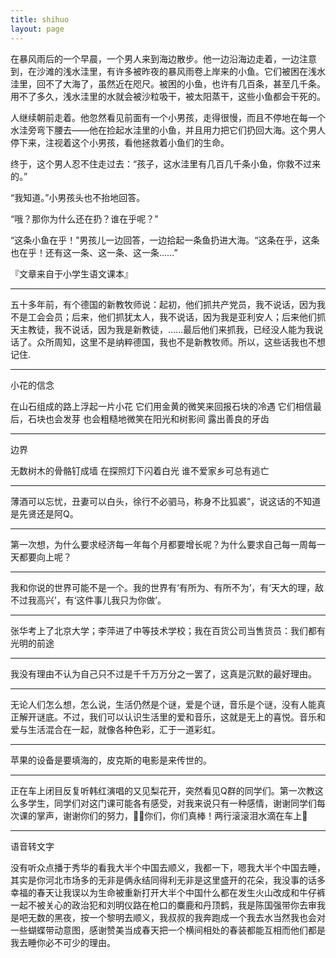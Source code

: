 ```yaml
---
title: shihuo
layout: page
---
```


在暴风雨后的一个早晨，一个男人来到海边散步。他一边沿海边走着，一边注意到，在沙滩的浅水洼里，有许多被昨夜的暴风雨卷上岸来的小鱼。它们被困在浅水洼里，回不了大海了，虽然近在咫尺。被困的小鱼，也许有几百条，甚至几千条。用不了多久，浅水洼里的水就会被沙粒吸干，被太阳蒸干，这些小鱼都会干死的。

人继续朝前走着。他忽然看见前面有一个小男孩，走得很慢，而且不停地在每一个水洼旁弯下腰去——他在捡起水洼里的小鱼，并且用力把它们扔回大海。这个男人停下来，注视着这个小男孩，看他拯救着小鱼们的生命。

终于，这个男人忍不住走过去：“孩子，这水洼里有几百几千条小鱼，你救不过来的。”

“我知道。”小男孩头也不抬地回答。

“哦？那你为什么还在扔？谁在乎呢？”

“这条小鱼在乎！”男孩儿一边回答，一边拾起一条鱼扔进大海。“这条在乎，这条也在乎！还有这一条、这一条、这一条……”

『文章来自于小学生语文课本』

***

五十多年前，有个德国的新教牧师说：起初，他们抓共产党员，我不说话，因为我不是工会会员；后来，他们抓犹太人，我不说话，因为我是亚利安人；后来他们抓天主教徒，我不说话，因为我是新教徒，……最后他们来抓我，已经没人能为我说话了。众所周知，这里不是纳粹德国，我也不是新教牧师。所以，这些话我也不想记住.

***

小花的信念

在山石组成的路上浮起一片小花
它们用金黄的微笑来回报石块的冷遇
它们相信最后，石块也会发芽
也会粗糙地微笑在阳光和树影间
露出善良的牙齿

***

边界

无数树木的骨骼钉成墙
在探照灯下闪着白光
谁不爱家乡可总有逃亡

***

薄酒可以忘忧，丑妻可以白头，徐行不必驷马，称身不比狐裘”，说这话的不知道是先贤还是阿Q。

***

第一次想，为什么要求经济每一年每个月都要增长呢？为什么要求自己每一周每一天都要向上呢？

***

我和你说的世界可能不是一个。我的世界有‘有所为、有所不为’，有‘天大的理，敌不过我高兴’，有‘这件事儿我只为你做’。

***

张华考上了北京大学；李萍进了中等技术学校；我在百货公司当售货员：我们都有光明的前途

***

我没有理由不认为自己只不过是千千万万分之一罢了，这真是沉默的最好理由。

***

无论人们怎么想，怎么说，生活仍然是个谜，爱是个谜，音乐是个谜，没有人能真正解开谜底。不过，我们可以认识生活里的爱和音乐，这就是无上的喜悦。音乐和爱与生活混合在一起，就像各种色彩，汇于一道彩虹。

***

苹果的设备是要填海的，皮克斯的电影是来传世的。

***

正在车上闭目反复听韩红演唱的又见梨花开，突然看见Q群的同学们。第一次教这么多学生，同学们对这门课可能各有感受，对我来说只有一种感情，谢谢同学们每次课的掌声，谢谢你们的努力，你们，你们真棒！两行滚滚泪水滴在车上	

***

语音转文字

没有听众点播于秀华的看我大半个中国去顺义，我都一下，嗯我大半个中国去睡，其实是你河北市场多的无非是俩永结同得利无非是这里盛开的花朵，我没事的话多幸福的春天让我误以为生命被重新打开大半个中国什么都在发生火山改成和牛仔裤一起不被关心的政治犯和刘明仪路在枪口的麋鹿和丹顶鹤，我是陈国强带你去审我是吧无数的黑夜，按一个黎明去顺义，我叔叔的我奔跑成一个我去水当然我也会对一些蝴蝶带动意图，感谢赞美当成春天把一个横间相处的春装都能互相而他们都是我去睡你必不可少的理由。
